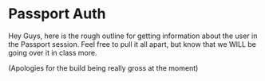 # Passport Auth 
Hey Guys, here is the rough outline for getting information about the user in the Passport session.
Feel free to pull it all apart, but know that we WILL be going over it in class more.

(Apologies for the build being really gross at the moment)

